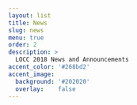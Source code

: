 ```yaml
---
layout: list
title: News
slug: news
menu: true
order: 2
description: >
  LOCC 2018 News and Announcements
accent_color: '#268bd2'
accent_image:
  background: '#202020'
  overlay:    false
---
```

